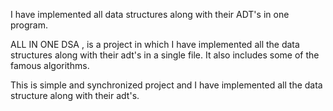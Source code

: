 
I have implemented all data structures along with their ADT's in one program.

ALL IN ONE DSA , is a project in which I have implemented all the data structures along with their adt's in a single file. It also includes some of the famous algorithms.

This is simple and synchronized project and I have implemented all the data structure along with their adt's.
